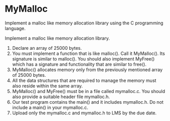 # MyMalloc
Implement a malloc like memory allocation library using the C programming language.

Implement a malloc like memory allocation library.
1. Declare an array of 25000 bytes.
2. You must implement a function that is like malloc(). Call it MyMalloc(). Its signature is similar to malloc(). You should also implement MyFree() which has a signature and functionality that are similar to free().
3. MyMalloc() allocates memory only from the previously mentioned array of 25000 bytes.
4. All the data structures that are required to manage the memory must also reside within the same array.
5. MyMalloc() and MyFree() must be in a file called mymalloc.c. You should also provide a suitable header file mymalloc.h.
6. Our test program contains the main() and it includes mymalloc.h. Do not include a main() in your mymalloc.c.
7. Upload only the mymalloc.c and mymalloc.h to LMS by the due date.
